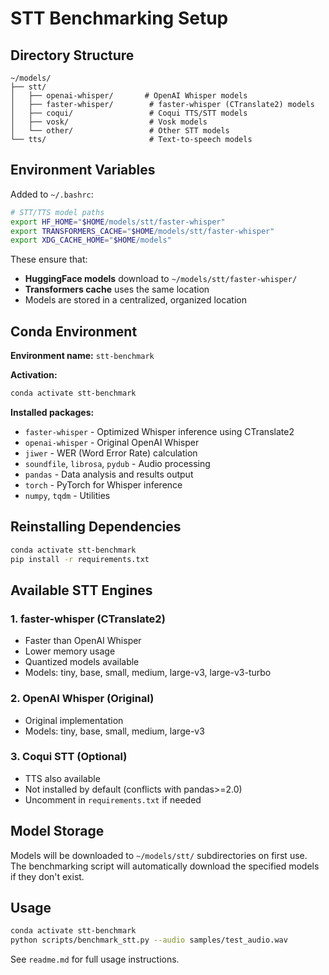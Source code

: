 # STT Benchmarking Setup

## Directory Structure

```
~/models/
├── stt/
│   ├── openai-whisper/       # OpenAI Whisper models
│   ├── faster-whisper/        # faster-whisper (CTranslate2) models
│   ├── coqui/                 # Coqui TTS/STT models
│   ├── vosk/                  # Vosk models
│   └── other/                 # Other STT models
└── tts/                       # Text-to-speech models
```

## Environment Variables

Added to `~/.bashrc`:

```bash
# STT/TTS model paths
export HF_HOME="$HOME/models/stt/faster-whisper"
export TRANSFORMERS_CACHE="$HOME/models/stt/faster-whisper"
export XDG_CACHE_HOME="$HOME/models"
```

These ensure that:
- **HuggingFace models** download to `~/models/stt/faster-whisper/`
- **Transformers cache** uses the same location
- Models are stored in a centralized, organized location

## Conda Environment

**Environment name:** `stt-benchmark`

**Activation:**
```bash
conda activate stt-benchmark
```

**Installed packages:**
- `faster-whisper` - Optimized Whisper inference using CTranslate2
- `openai-whisper` - Original OpenAI Whisper
- `jiwer` - WER (Word Error Rate) calculation
- `soundfile`, `librosa`, `pydub` - Audio processing
- `pandas` - Data analysis and results output
- `torch` - PyTorch for Whisper inference
- `numpy`, `tqdm` - Utilities

## Reinstalling Dependencies

```bash
conda activate stt-benchmark
pip install -r requirements.txt
```

## Available STT Engines

### 1. faster-whisper (CTranslate2)
- Faster than OpenAI Whisper
- Lower memory usage
- Quantized models available
- Models: tiny, base, small, medium, large-v3, large-v3-turbo

### 2. OpenAI Whisper (Original)
- Original implementation
- Models: tiny, base, small, medium, large-v3

### 3. Coqui STT (Optional)
- TTS also available
- Not installed by default (conflicts with pandas>=2.0)
- Uncomment in `requirements.txt` if needed

## Model Storage

Models will be downloaded to `~/models/stt/` subdirectories on first use. The benchmarking script will automatically download the specified models if they don't exist.

## Usage

```bash
conda activate stt-benchmark
python scripts/benchmark_stt.py --audio samples/test_audio.wav
```

See `readme.md` for full usage instructions.
